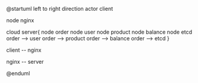 @startuml
left to right direction
actor client

node nginx

cloud server{
node order
node user
node product
node balance
node etcd
order --> user
order --> product
order --> balance
order --> etcd
}

client -- nginx

nginx -- server


@enduml

